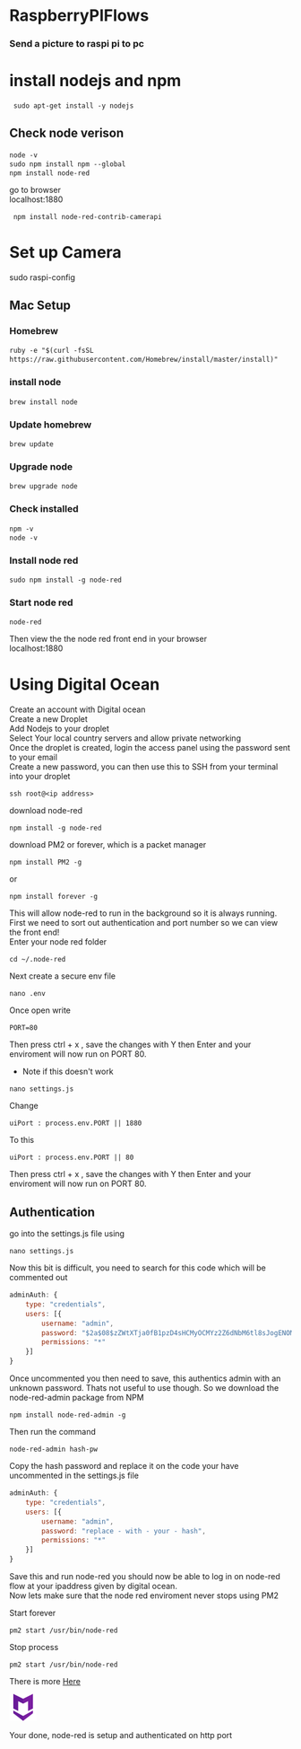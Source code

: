 # RaspberryPIFlows
### Send a picture to raspi pi to pc

# install nodejs and npm
```
 sudo apt-get install -y nodejs
```
## Check node verison
``` 
node -v
sudo npm install npm --global
npm install node-red
```
go to browser<br/>
localhost:1880<br/>
```
 npm install node-red-contrib-camerapi
```
# Set up Camera
sudo raspi-config



## Mac Setup
### Homebrew
```
ruby -e "$(curl -fsSL https://raw.githubusercontent.com/Homebrew/install/master/install)"
```
### install node
```
brew install node
```
###  Update homebrew
```
brew update
```
### Upgrade node
```
brew upgrade node
```
### Check installed
```
npm -v
node -v
```
### Install node red
```
sudo npm install -g node-red
```
### Start node red
```
node-red
```
Then view the the node red front end in your browser <br/>
localhost:1880

# Using Digital Ocean

Create an account with Digital ocean<br>
Create a new Droplet <br>
Add Nodejs to your droplet <br>
Select Your local country servers and allow private networking<br>
Once the droplet is created, login the access panel using the password sent to your email<br>
Create a new password, you can then use this to SSH from your terminal into your droplet<br>
```
ssh root@<ip address>
```
download node-red <br>
```
npm install -g node-red 
```
download PM2 or forever, which is a packet manager
```
npm install PM2 -g 
```
or
```
npm install forever -g 
``` 
This will allow node-red to run in the background so it is always running. <br>
First we need to sort out authentication and port number so we can view the front end! <br>
Enter your node red folder
``` 
cd ~/.node-red
```
Next create a secure env file
```
nano .env
```
Once open write 
```
PORT=80
```
Then press ctrl + x , save the changes with Y then Enter and your enviroment will now run on PORT 80.

* Note if this doesn't work

``` 
nano settings.js
```
Change 
```
uiPort : process.env.PORT || 1880
```
To this 

```
uiPort : process.env.PORT || 80
```
Then press ctrl + x , save the changes with Y then Enter and your enviroment will now run on PORT 80.

## Authentication 


go into the settings.js file using

```
nano settings.js
```
Now this bit is difficult, you need to search for this code which will be commented out
```javascript
adminAuth: {
    type: "credentials",
    users: [{
        username: "admin",
        password: "$2a$08$zZWtXTja0fB1pzD4sHCMyOCMYz2Z6dNbM6tl8sJogENOMcxWV9DN.",
        permissions: "*"
    }]
}
```

Once uncommented you then need to save, this authentics admin with an unknown password. Thats not useful to use though.
So we download the node-red-admin package from NPM
```
npm install node-red-admin -g

```

Then run the command

```
node-red-admin hash-pw
``` 

Copy the hash password and replace it on the code your have uncommented in the settings.js file
```javascript
adminAuth: {
    type: "credentials",
    users: [{
        username: "admin",
        password: "replace - with - your - hash",
        permissions: "*"
    }]
}
```
Save this and run node-red you should now be able to log in on node-red flow at your ipaddress given by digital ocean.<br>
Now lets make sure that the node red enviroment never stops using PM2<br>

Start forever
```
pm2 start /usr/bin/node-red
```
Stop process
```
pm2 start /usr/bin/node-red
```
There is more [Here](https://gist.github.com/anmolnagpal/e1396bf7f0fc46bb5bde4146cd80c1f4)

![Image](https://github.com/adam-p/markdown-here/raw/master/src/common/images/icon48.png "Image 1")

Your done, node-red is setup and authenticated on http port
